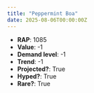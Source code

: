 ```yaml
---
title: "Peppermint Boa"
date: 2025-08-06T00:00:00Z
---
```

- **RAP**: 1085
- **Value**: -1
- **Demand level**: -1
- **Trend**: -1
- **Projected?**: True
- **Hyped?**: True
- **Rare?**: True
